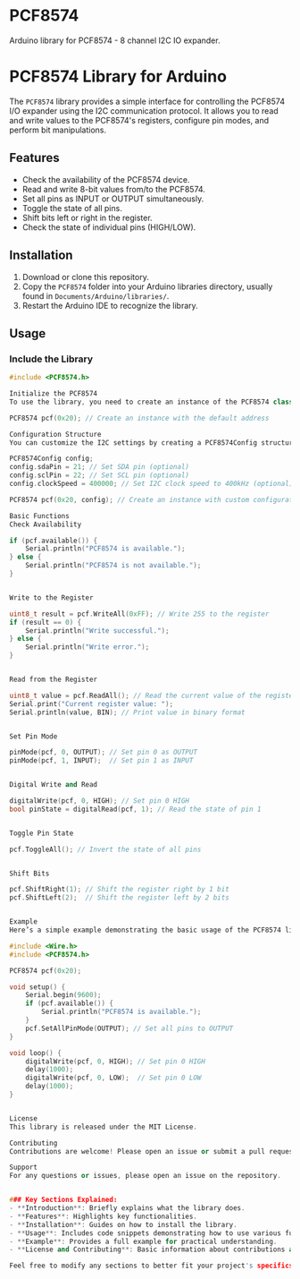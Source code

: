 # PCF8574
Arduino library for PCF8574 - 8 channel I2C IO expander.

# PCF8574 Library for Arduino

The `PCF8574` library provides a simple interface for controlling the PCF8574 I/O expander using the I2C communication protocol. It allows you to read and write values to the PCF8574's registers, configure pin modes, and perform bit manipulations.

## Features

- Check the availability of the PCF8574 device.
- Read and write 8-bit values from/to the PCF8574.
- Set all pins as INPUT or OUTPUT simultaneously.
- Toggle the state of all pins.
- Shift bits left or right in the register.
- Check the state of individual pins (HIGH/LOW).

## Installation

1. Download or clone this repository.
2. Copy the `PCF8574` folder into your Arduino libraries directory, usually found in `Documents/Arduino/libraries/`.
3. Restart the Arduino IDE to recognize the library.

## Usage

### Include the Library

```cpp
#include <PCF8574.h>

Initialize the PCF8574
To use the library, you need to create an instance of the PCF8574 class. You can optionally specify the I2C address and configuration parameters.

PCF8574 pcf(0x20); // Create an instance with the default address

Configuration Structure
You can customize the I2C settings by creating a PCF8574Config structure:

PCF8574Config config;
config.sdaPin = 21; // Set SDA pin (optional)
config.sclPin = 22; // Set SCL pin (optional)
config.clockSpeed = 400000; // Set I2C clock speed to 400kHz (optional)

PCF8574 pcf(0x20, config); // Create an instance with custom configuration

Basic Functions
Check Availability

if (pcf.available()) {
    Serial.println("PCF8574 is available.");
} else {
    Serial.println("PCF8574 is not available.");
}


Write to the Register

uint8_t result = pcf.WriteAll(0xFF); // Write 255 to the register
if (result == 0) {
    Serial.println("Write successful.");
} else {
    Serial.println("Write error.");
}


Read from the Register

uint8_t value = pcf.ReadAll(); // Read the current value of the register
Serial.print("Current register value: ");
Serial.println(value, BIN); // Print value in binary format


Set Pin Mode

pinMode(pcf, 0, OUTPUT); // Set pin 0 as OUTPUT
pinMode(pcf, 1, INPUT);  // Set pin 1 as INPUT


Digital Write and Read

digitalWrite(pcf, 0, HIGH); // Set pin 0 HIGH
bool pinState = digitalRead(pcf, 1); // Read the state of pin 1


Toggle Pin State

pcf.ToggleAll(); // Invert the state of all pins


Shift Bits

pcf.ShiftRight(1); // Shift the register right by 1 bit
pcf.ShiftLeft(2);  // Shift the register left by 2 bits


Example
Here’s a simple example demonstrating the basic usage of the PCF8574 library:

#include <Wire.h>
#include <PCF8574.h>

PCF8574 pcf(0x20);

void setup() {
    Serial.begin(9600);
    if (pcf.available()) {
        Serial.println("PCF8574 is available.");
    }
    pcf.SetAllPinMode(OUTPUT); // Set all pins to OUTPUT
}

void loop() {
    digitalWrite(pcf, 0, HIGH); // Set pin 0 HIGH
    delay(1000);
    digitalWrite(pcf, 0, LOW);  // Set pin 0 LOW
    delay(1000);
}


License
This library is released under the MIT License.

Contributing
Contributions are welcome! Please open an issue or submit a pull request for any improvements, bug fixes, or new features.

Support
For any questions or issues, please open an issue on the repository.


### Key Sections Explained:
- **Introduction**: Briefly explains what the library does.
- **Features**: Highlights key functionalities.
- **Installation**: Guides on how to install the library.
- **Usage**: Includes code snippets demonstrating how to use various functionalities.
- **Example**: Provides a full example for practical understanding.
- **License and Contributing**: Basic information about contributions and the library's license.

Feel free to modify any sections to better fit your project's specifics or to add more detailed explanations as necessary!

